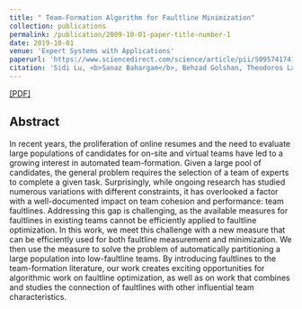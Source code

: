 ```yaml
---
title: " Team-Formation Algorithm for Faultline Minimization"
collection: publications
permalink: /publication/2009-10-01-paper-title-number-1
date: 2019-10-01
venue: 'Expert Systems with Applications'
paperurl: 'https://www.sciencedirect.com/science/article/pii/S0957417418307048'
citation: 'Sidi Lu, <b>Sanaz Bahargam</b>, Behzad Golshan, Theodoros Lappas, Evimaria Terzi <i>Expert Systems with Applications</i>. <b>Expert Systems with Applications 2019</b>.'
---
```

[[PDF]](http://academicpages.github.io/files/paper1.pdf)

## Abstract
In recent years, the proliferation of online resumes and the need to evaluate large populations of candidates for on-site and virtual teams have led to a growing interest in automated team-formation. Given a large pool of candidates, the general problem requires the selection of a team of experts to complete a given task. Surprisingly, while ongoing research has studied numerous variations with different constraints, it has overlooked a factor with a well-documented impact on team cohesion and performance: team faultlines. Addressing this gap is challenging, as the available measures for faultlines in existing teams cannot be efficiently applied to faultline optimization. In this work, we meet this challenge with a new measure that can be efficiently used for both faultline measurement and minimization. We then use the measure to solve the problem of automatically partitioning a large population into low-faultline teams. By introducing faultlines to the team-formation literature, our work creates exciting opportunities for algorithmic work on faultline optimization, as well as on work that combines and studies the connection of faultlines with other influential team characteristics.

